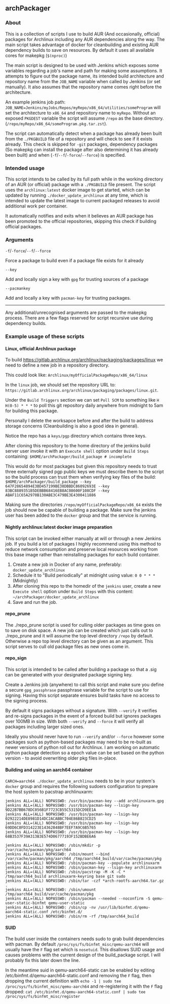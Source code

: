 ## archPackager

### About 

This is a collection of scripts I use to build AUR (And occasionally, official) packages for Archlinux including any AUR dependencies along the way. The main script takes advantage of docker for cleanbuilding and existing AUR dependency builds to save on resources. By default it uses all available cores for makepkg (`$(nproc)`)

The main script is designed to be used with Jenkins which exposes some variables regarding a job's name and path for making some assumptions. It attempts to figure out the package name, its intended build architecture and repository name from the `JOB_NAME` variable when called by Jenkins (or set manually). It also assumes that the repository name comes right before the architecture.

An example jenkins job path: `JOB_NAME=Jenkins/myJobs/Repos/myRepo/x86_64/utilities/someProgram` will set the architecture to `x86_64` and repository name to `myRepo`. Without an exposed `PKGDEST` variable the script will assume `/repo` as the base directory. (`/repo/myRepo/x86_64/someProgram.pkg.tar.zst`).

The script can automatically detect when a package has already been built from the `./PKGBUILD` file of a repository and will check to see if it exists already. This check is skipped for `-git` packages, dependency packages (So makepkg can install the package after also determining it has already been built) and when (`-f`/`--f`/`-force`/`--force`) is specified.


### Intended usage

This script intends to be called by its full path while in the working directory of an AUR (or official) package with a `./PKGBUILD` file present. The script uses the `archlinux:latest` docker image to get started, which can be updated by running `./docker_update_archlinux` at any time, which is intended to update the latest image to current packaged releases to avoid additional work per container. 

It automatically notifies and exits when it believes an AUR package has been promoted to the official repositories, skipping this check if building official packages.

### Arguments

`-f`/`-force`/`--f`/`--force`

Force a package to build even if a package file exists for it already

`--key`

Add and locally sign a key with `gpg` for trusting sources of a package

`--pacmankey`

Add and locally a key with `pacman-key` for trusting packages.

---------

Any additional/unrecognised arguments are passed to the makepkg process. There are a few flags reserved for script recursive use during dependency builds.


### Example usage of these scripts

#### Linux, official Archlinux package

To build https://gitlab.archlinux.org/archlinux/packaging/packages/linux we need to define a new job in a repository directory.

This could look like: `Archlinux/myOfficialPackageRepo/x86_64/linux`

In the `linux` job, we should set the repository URL to: `https://gitlab.archlinux.org/archlinux/packaging/packages/linux.git`.

Under the `Build Triggers` section we can set `Poll SCM` to something like `H H(0-5) * * *` to poll this git repository daily anywhere from midnight to 5am for building this package.

Personally I delete the worksapce before and after the build to address storage concerns (Cleanbuilding is also a good idea in general).

Notice the repo has a `keys/pgp` directory which contains three keys.

After cloning this repository to the home directory of the jenkins build server user invoke it with an `Execute shell` option under `Build Steps` containing: `$HOME/archPackager/build_package # incomplete`

This would do for most packages but given this repository needs to trust three externally signed pgp public keys we must describe them to the script so the build process can trust them when verifying key files of the build: `$HOME/archPackager/build_package --key 647F28654894E3BD457199BE38DBBDC86092693E --key 83BC8889351B5DEBBB68416EB8AC08600F108CDF --key ABAF11C65A2970B130ABE3C479BE3E4300411886`

Making sure the directories `/repo/myOfficialPackageRepo/x86_64` exists the job should now be capable of building a package. Make sure the jenkins user has been added to the `docker` group and that the service is running.


#### Nightly archlinux:latest docker image preparation

This script can be invoked either manually at will or through a new Jenkins job. If you build a lot of packages I highly recommend using this method to reduce network consumption and preserve local resources working from this base image rather than reinstalling packages for each build container.

1. Create a new job in Docker of any name, preferably: `docker_update_archlinux`
2. Schedule it to "Build periodically" at midnight using value: `0 0 * * *` (Midnightly)
3. After cloning this repo to the homedir of the `jenkins` user, create a new `Execute shell` option under `Build Steps` with this content: `~/archPackager/docker_update_archlinux`
4. Save and run the job.

#### repo_prune

The ./repo_prune script is used for culling older packages as time goes on to save on disk space. A new job can be created which just calls out to ./repo_prune and it will assume the top level directory `/repo` by default. Otherwise a repo top level directory can be given as an argument. This script serves to cull old package files as new ones come in.


#### repo_sign

This script is intended to be called after building a package so that a .sig can be generated with your designated package signing key.

Create a Jenkins job (anywhere) to call this script and make sure you define a secure `gpg_passphrase` passphrase variable for the script to use for signing. Having this script separate ensures build tasks have no access to the signing process.

By default it signs packages without a signature. With `--verify` it verifies and re-signs packages in the event of a forced build but ignores packages over 100MB in size. With both `--verify` and `--force` it will verify all packages including larger sized ones.

Ideally you should never have to run `--verify` and/or `--force` however some packages such as python-based packages may need to be re-built as newer versions of python roll out for Archlinux. I am working on automatic python package detection so a epoch value can be set based on the python version - to avoid overwriting older pkg files in-place.

#### Building and using an aarch64 container

`CARCH=aarch64 ./docker_update_archlinux` needs to be in your system's `docker` group and requires the following sudoers configuration to prepare the host system to pacstrap archlinuxarm:

```
jenkins ALL=(ALL) NOPASSWD: /usr/bin/pacman-key --add archlinuxarm.gpg
jenkins ALL=(ALL) NOPASSWD: /usr/bin/pacman-key --lsign-key 9D22B7BB678DC056B1F7723CB55C5315DCD9EE1A
jenkins ALL=(ALL) NOPASSWD: /usr/bin/pacman-key --lsign-key 02922214DE8981D14DC2ACABBC704E86B823CD25
jenkins ALL=(ALL) NOPASSWD: /usr/bin/pacman-key --lsign-key 69DD6C8FD314223E14362848BF7EEF7A9C6B5765
jenkins ALL=(ALL) NOPASSWD: /usr/bin/pacman-key --lsign-key 68B3537F39A313B3E574D06777193F152BDBE6A6

jenkins ALL=(ALL) NOPASSWD: /sbin/mkdir -p /var/cache/pacman/pkg/aarch64
jenkins ALL=(ALL) NOPASSWD: /sbin/mount --bind /var/cache/pacman/pkg/aarch64 /tmp/aarch64_build/var/cache/pacman/pkg
jenkins ALL=(ALL) NOPASSWD: /sbin/pacman-key --populate archlinuxarm
jenkins ALL=(ALL) NOPASSWD: /sbin/pacman-key --lsign-key archlinuxarm
jenkins ALL=(ALL) NOPASSWD: /sbin/pacstrap -M -K -C * /tmp/aarch64_build archlinuxarm-keyring base git sudo
jenkins ALL=(ALL) NOPASSWD: /sbin/tar -czf *arch-rootfs-aarch64.tar.gz .
jenkins ALL=(ALL) NOPASSWD: /sbin/umount /tmp/aarch64_build/var/cache/pacman/pkg
jenkins ALL=(ALL) NOPASSWD: /sbin/pacman --needed --noconfirm -S qemu-user-static-binfmt qemu-user-static
jenkins ALL=(ALL) NOPASSWD: /sbin/cp -nv /usr/lib/binfmt.d/qemu-aarch64-static.conf /etc/binfmt.d/
jenkins ALL=(ALL) NOPASSWD: /sbin/rm -rf /tmp/aarch64_build
```

#### SUID

The build user inside the containers needs sudo to grab build dependencies with pacman. By default `/proc/sys/fs/binfmt_misc/qemu-aarch64` will usually have the `F` flag set which is `nosetuid`. This disallows SUID usage and causes problems with the current design of the build_package script. I will probably fix this later down the line.

In the meantime suid in qemu-aarch64-static can be enabled by editing /etc/binfmt.d/qemu-aarch64-static.conf and removing the `F` flag, then dropping the current definition with `echo -1 | sudo tee /proc/sys/fs/binfmt_misc/qemu-aarch64` and re-registering it with the `F` flag dropped: `cat /etc/binfmt.d/qemu-aarch64-static.conf | sudo tee /proc/sys/fs/binfmt_misc/register`
